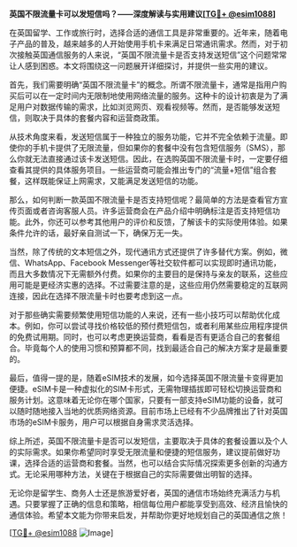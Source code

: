 **英国不限流量卡可以发短信吗？——深度解读与实用建议[[TG💪+ @esim1088](https://t.me/s/esim1088)]**

在英国留学、工作或旅行时，选择合适的通信工具是非常重要的。近年来，随着电子产品的普及，越来越多的人开始使用手机卡来满足日常通讯需求。然而，对于初次接触英国通信服务的人来说，“英国不限流量卡是否支持发送短信”这个问题常常让人感到困惑。本文将围绕这一问题展开详细探讨，并提供一些实用的建议。

首先，我们需要明确“英国不限流量卡”的概念。所谓不限流量卡，通常是指用户购买后可以在一定时间内无限制地使用网络流量的服务。这种卡的设计初衷是为了满足用户对数据传输的需求，比如浏览网页、观看视频等。然而，是否能够发送短信，则取决于具体的套餐内容和运营商政策。

从技术角度来看，发送短信属于一种独立的服务功能，它并不完全依赖于流量。即使你的手机卡提供了无限流量，但如果你的套餐中没有包含短信服务（SMS），那么你就无法直接通过该卡发送短信。因此，在选购英国不限流量卡时，一定要仔细查看其提供的具体服务项目。一些运营商可能会推出专门的“流量+短信”组合套餐，这样既能保证上网需求，又能满足发送短信的功能。

那么，如何判断一款英国不限流量卡是否支持短信呢？最简单的方法是查看官方宣传页面或者咨询客服人员。许多运营商会在产品介绍中明确标注是否支持短信功能。此外，你还可以参考其他用户的评价和反馈，了解该卡的实际使用体验。如果条件允许的话，最好亲自测试一下，确保万无一失。

当然，除了传统的文本短信之外，现代通讯方式还提供了许多替代方案。例如，微信、WhatsApp、Facebook Messenger等社交软件都可以实现即时通讯功能，而且大多数情况下无需额外付费。如果你的主要目的是保持与亲友的联系，这些应用可能是更经济实惠的选择。不过需要注意的是，这些应用仍然需要稳定的互联网连接，因此在选择不限流量卡时也要考虑到这一点。

对于那些确实需要频繁使用短信功能的人来说，还有一些小技巧可以帮助优化成本。例如，你可以尝试寻找价格较低的预付费短信包，或者利用某些应用程序提供的免费试用期。同时，也可以考虑更换运营商，看看是否有更适合自己的套餐组合。毕竟每个人的使用习惯和预算都不同，找到最适合自己的解决方案才是最重要的。

最后，值得一提的是，随着eSIM技术的发展，如今选择英国不限流量卡变得更加便捷。eSIM卡是一种虚拟化的SIM卡形式，无需物理插拔即可轻松切换运营商和服务计划。这意味着无论你在哪个国家，只要有一部支持eSIM功能的设备，就可以随时随地接入当地的优质网络资源。目前市场上已经有不少品牌推出了针对英国市场的eSIM卡服务，用户可以根据自身需求灵活选择。

综上所述，英国不限流量卡是否可以发短信，主要取决于具体的套餐设置以及个人的实际需求。如果你希望同时享受无限流量和便捷的短信服务，建议提前做好功课，选择合适的运营商和套餐。当然，也可以结合实际情况探索更多创新的沟通方式。无论采用哪种方法，关键在于根据自己的实际需要做出明智的选择。

无论你是留学生、商务人士还是旅游爱好者，英国的通信市场始终充满活力与机遇。只要掌握了正确的信息和策略，相信每位用户都能享受到高效、经济且愉快的通信体验。希望本文能为你带来启发，并帮助你更好地规划自己的英国通信之旅！

[[TG💪+ @esim1088](https://t.me/s/esim1088) ![Image](https://i.postimg.cc/4NQfJmqS/Snipaste-2025-05-13-00-14-12.png)]